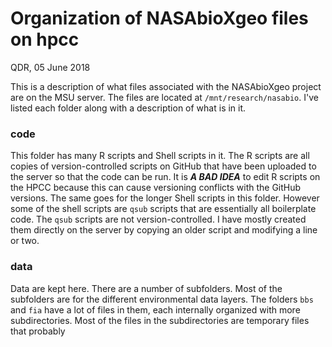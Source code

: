 # Organization of NASAbioXgeo files on hpcc

QDR, 05 June 2018

This is a description of what files associated with the NASAbioXgeo project are on the MSU server. The files are located at `/mnt/research/nasabio`. I've listed each folder along with a description of what is in it.

### code

This folder has many R scripts and Shell scripts in it. The R scripts are all copies of version-controlled scripts on GitHub that have been uploaded to the server so that the code can be run. It is __*A BAD IDEA*__ to edit R scripts on the HPCC because this can cause versioning conflicts with the GitHub versions. The same goes for the longer Shell scripts in this folder. However some of the shell scripts are `qsub` scripts that are essentially all boilerplate code. The `qsub` scripts are not version-controlled. I have mostly created them directly on the server by copying an older script and modifying a line or two.

### data

Data are kept here. There are a number of subfolders. Most of the subfolders are for the different environmental data layers. The folders `bbs` and `fia` have a lot of files in them, each internally organized with more subdirectories. Most of the files in the subdirectories are temporary files that probably  